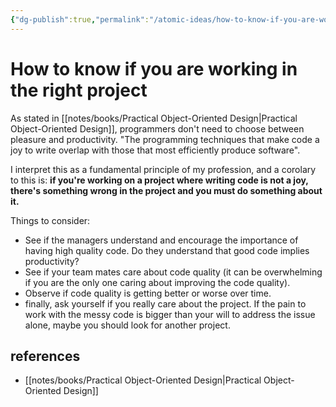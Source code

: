 ```yaml
---
{"dg-publish":true,"permalink":"/atomic-ideas/how-to-know-if-you-are-working-in-the-right-project/","dgHomeLink":true,"dgPassFrontmatter":false}
---
```


# How to know if you are working in the right project

As stated in [[notes/books/Practical Object-Oriented Design|Practical Object-Oriented Design]], programmers don't need to choose between pleasure and productivity. "The programming techniques that make code a joy to write overlap with those that most efficiently produce software".

I interpret this as a fundamental principle of my profession, and a corolary to this is: **if you're working on a project where writing code is not a joy, there's something wrong in the project and you must do something about it.**

Things to consider:

- See if the managers understand and encourage the importance of having high quality code. Do they understand that good code implies productivity?
- See if your team mates care about code quality (it can be overwhelming if you are the only one caring about improving the code quality).
- Observe if code quality is getting better or worse over time.
- finally, ask yourself if you really care about the project. If the pain to work with the messy code is bigger than your will to address the issue alone, maybe you should look for another project.


## references

- [[notes/books/Practical Object-Oriented Design|Practical Object-Oriented Design]]